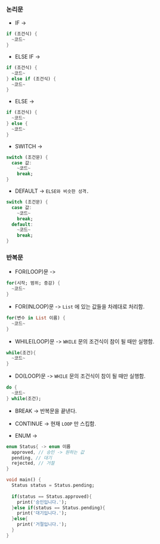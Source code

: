 ### 논리문

* IF ->
```Dart
if (조건식) {
  ~코드~
}
```
* ELSE IF ->
```Dart
if (조건식) {
  ~코드~
} else if (조건식) {
  ~코드~
}
```
* ELSE ->
```Dart
if (조건식) {
  ~코드~
} else {
  ~코드~
}
```

* SWITCH ->
```Dart
switch (조건문) {
  case 값:
    ~코드~
    break;
}
```
* DEFAULT -> ``ELSE와 비슷한 성격.``
```Dart
switch (조건문) {
  case 값:
    ~코드~
    break;
  default:
    ~코드~
    break;
}
```

### 반복문

* FOR(LOOP)문 ->
```Dart
for(시작; 범위; 증감) {
  ~코드~
}
```
* FOR(INLOOP)문 -> ``List`` 에 있는 값들을 차례대로 처리함.
```Dart
for(변수 in List 이름) {
  ~코드~
}
```
* WHILE(LOOP)문 -> ``WHILE`` 문의 조건식이 참이 될 때만 실행함.
```Dart
while(조건){
  ~코드~
}
```
* DO(LOOP)문 -> ``WHILE`` 문의 조건식이 참이 될 때만 실행함.
```Dart
do {
  ~코드~
} while(조건);
```

* BREAK -> 반복문을 끝낸다.
* CONTINUE -> 현재 ``LOOP`` 만 스킵함.

* ENUM ->
```Dart
enum Status{ -> enum 이름
  approved, // 승인 -> 원하는 값
  pending, // 대기
  rejected, // 거절
}

void main() {
  Status status = Status.pending;
  
  if(status == Status.approved){
    print('승인입니다.');
  }else if(status == Status.pending){
    print('대기입니다.');
  }else{
    print('거절입니다.');
  }
}
```
